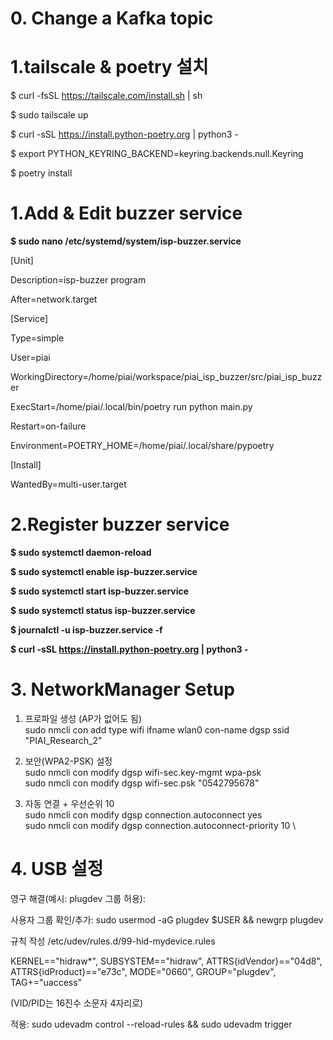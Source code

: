 # 0. Change a Kafka topic
# 1.tailscale & poetry 설치
$ curl -fsSL https://tailscale.com/install.sh | sh

$ sudo tailscale up

$ curl -sSL https://install.python-poetry.org | python3 -

$ export PYTHON_KEYRING_BACKEND=keyring.backends.null.Keyring

$ poetry install

# 1.Add & Edit buzzer service

**$ sudo nano /etc/systemd/system/isp-buzzer.service**


[Unit]

Description=isp-buzzer program

After=network.target


[Service] 

Type=simple

User=piai

WorkingDirectory=/home/piai/workspace/piai_isp_buzzer/src/piai_isp_buzzer

ExecStart=/home/piai/.local/bin/poetry run python main.py

Restart=on-failure

Environment=POETRY_HOME=/home/piai/.local/share/pypoetry


[Install]

WantedBy=multi-user.target



# 2.Register buzzer service

**$ sudo systemctl daemon-reload**

**$ sudo systemctl enable isp-buzzer.service**

**$ sudo systemctl start isp-buzzer.service**

**$ sudo systemctl status isp-buzzer.service**

**$ journalctl -u isp-buzzer.service -f**

**$ curl -sSL https://install.python-poetry.org | python3 -**


# 3. NetworkManager Setup

1) 프로파일 생성 (AP가 없어도 됨) \
sudo nmcli con add type wifi ifname wlan0 con-name dgsp ssid "PIAI_Research_2"

2) 보안(WPA2-PSK) 설정 \
sudo nmcli con modify dgsp wifi-sec.key-mgmt wpa-psk \
sudo nmcli con modify dgsp wifi-sec.psk "0542795678"

3) 자동 연결 + 우선순위 10 \
sudo nmcli con modify dgsp connection.autoconnect yes \
sudo nmcli con modify dgsp connection.autoconnect-priority 10 \

# 4. USB 설정

영구 해결(예시: plugdev 그룹 허용):

사용자 그룹 확인/추가: sudo usermod -aG plugdev $USER && newgrp plugdev

규칙 작성 /etc/udev/rules.d/99-hid-mydevice.rules

KERNEL=="hidraw*", SUBSYSTEM=="hidraw", ATTRS{idVendor}=="04d8", ATTRS{idProduct}=="e73c", MODE="0660", GROUP="plugdev", TAG+="uaccess"


(VID/PID는 16진수 소문자 4자리로)

적용: sudo udevadm control --reload-rules && sudo udevadm trigger












